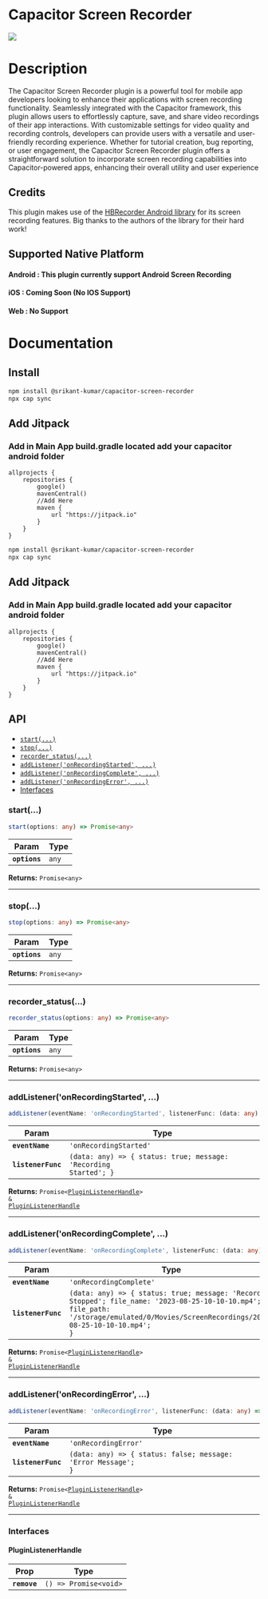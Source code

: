# Capacitor Screen Recorder

[![](https://jitpack.io/v/HBiSoft/HBRecorder.svg)](https://jitpack.io/#HBiSoft/HBRecorder)

# Description

The Capacitor Screen Recorder plugin is a powerful tool for mobile app developers looking to enhance their applications with screen recording functionality. Seamlessly integrated with the Capacitor framework, this plugin allows users to effortlessly capture, save, and share video recordings of their app interactions. With customizable settings for video quality and recording controls, developers can provide users with a versatile and user-friendly recording experience. Whether for tutorial creation, bug reporting, or user engagement, the Capacitor Screen Recorder plugin offers a straightforward solution to incorporate screen recording capabilities into Capacitor-powered apps, enhancing their overall utility and user experience

## Credits

This plugin makes use of the [HBRecorder Android library](https://github.com/HBiSoft/HBRecorder) for its screen recording features. Big thanks to the authors of the library for their hard work!

## Supported Native Platform

#### Android : This plugin currently support Android Screen Recording

#### iOS : Coming Soon (No IOS Support)

#### Web : No Support

# Documentation

## Install

```bash
npm install @srikant-kumar/capacitor-screen-recorder
npx cap sync
```

## Add Jitpack

### Add in Main App build.gradle located add your capacitor android folder

```code
allprojects {
    repositories {
        google()
        mavenCentral()
        //Add Here
        maven {
            url "https://jitpack.io"
        }
    }
}
```

```bash
npm install @srikant-kumar/capacitor-screen-recorder
npx cap sync
```

## Add Jitpack

### Add in Main App build.gradle located add your capacitor android folder

```code
allprojects {
    repositories {
        google()
        mavenCentral()
        //Add Here
        maven {
            url "https://jitpack.io"
        }
    }
}
```

## API

<docgen-index>

- [`start(...)`](#start)
- [`stop(...)`](#stop)
- [`recorder_status(...)`](#recorder_status)
- [`addListener('onRecordingStarted', ...)`](#addlisteneronrecordingstarted)
- [`addListener('onRecordingComplete', ...)`](#addlisteneronrecordingcomplete)
- [`addListener('onRecordingError', ...)`](#addlisteneronrecordingerror)
- [Interfaces](#interfaces)

</docgen-index>

<docgen-api>
<!--Update the source file JSDoc comments and rerun docgen to update the docs below-->

### start(...)

```typescript
start(options: any) => Promise<any>
```

| Param         | Type             |
| ------------- | ---------------- |
| **`options`** | <code>any</code> |

**Returns:** <code>Promise&lt;any&gt;</code>

---

### stop(...)

```typescript
stop(options: any) => Promise<any>
```

| Param         | Type             |
| ------------- | ---------------- |
| **`options`** | <code>any</code> |

**Returns:** <code>Promise&lt;any&gt;</code>

---

### recorder_status(...)

```typescript
recorder_status(options: any) => Promise<any>
```

| Param         | Type             |
| ------------- | ---------------- |
| **`options`** | <code>any</code> |

**Returns:** <code>Promise&lt;any&gt;</code>

---

### addListener('onRecordingStarted', ...)

```typescript
addListener(eventName: 'onRecordingStarted', listenerFunc: (data: any) => { status: true; message: "Recording Started"; }) => Promise<PluginListenerHandle> & PluginListenerHandle
```

| Param              | Type                                                                           |
| ------------------ | ------------------------------------------------------------------------------ |
| **`eventName`**    | <code>'onRecordingStarted'</code>                                              |
| **`listenerFunc`** | <code>(data: any) =&gt; { status: true; message: 'Recording Started'; }</code> |

**Returns:** <code>Promise&lt;<a href="#pluginlistenerhandle">PluginListenerHandle</a>&gt; & <a href="#pluginlistenerhandle">PluginListenerHandle</a></code>

---

### addListener('onRecordingComplete', ...)

```typescript
addListener(eventName: 'onRecordingComplete', listenerFunc: (data: any) => { status: true; message: "Recording Stopped"; file_name: "2023-08-25-10-10-10.mp4"; file_path: "/storage/emulated/0/Movies/ScreenRecordings/2023-08-25-10-10-10.mp4"; }) => Promise<PluginListenerHandle> & PluginListenerHandle
```

| Param              | Type                                                                                                                                                                                                   |
| ------------------ | ------------------------------------------------------------------------------------------------------------------------------------------------------------------------------------------------------ |
| **`eventName`**    | <code>'onRecordingComplete'</code>                                                                                                                                                                     |
| **`listenerFunc`** | <code>(data: any) =&gt; { status: true; message: 'Recording Stopped'; file_name: '2023-08-25-10-10-10.mp4'; file_path: '/storage/emulated/0/Movies/ScreenRecordings/2023-08-25-10-10-10.mp4'; }</code> |

**Returns:** <code>Promise&lt;<a href="#pluginlistenerhandle">PluginListenerHandle</a>&gt; & <a href="#pluginlistenerhandle">PluginListenerHandle</a></code>

---

### addListener('onRecordingError', ...)

```typescript
addListener(eventName: 'onRecordingError', listenerFunc: (data: any) => { status: false; message: "Error Message"; }) => Promise<PluginListenerHandle> & PluginListenerHandle
```

| Param              | Type                                                                        |
| ------------------ | --------------------------------------------------------------------------- |
| **`eventName`**    | <code>'onRecordingError'</code>                                             |
| **`listenerFunc`** | <code>(data: any) =&gt; { status: false; message: 'Error Message'; }</code> |

**Returns:** <code>Promise&lt;<a href="#pluginlistenerhandle">PluginListenerHandle</a>&gt; & <a href="#pluginlistenerhandle">PluginListenerHandle</a></code>

---

### Interfaces

#### PluginListenerHandle

| Prop         | Type                                      |
| ------------ | ----------------------------------------- |
| **`remove`** | <code>() =&gt; Promise&lt;void&gt;</code> |

</docgen-api>
